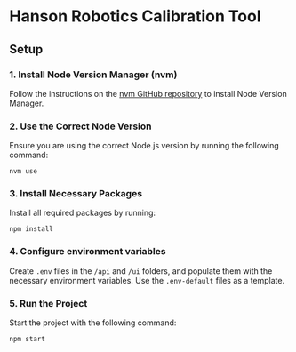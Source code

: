 # Hanson Robotics Calibration Tool

## Setup

### 1. Install Node Version Manager (nvm)

Follow the instructions on the [nvm GitHub repository](https://github.com/nvm-sh/nvm) to install Node Version Manager.

### 2. Use the Correct Node Version

Ensure you are using the correct Node.js version by running the following command:

```
nvm use
```

### 3. Install Necessary Packages

Install all required packages by running:

```
npm install
```

### 4. Configure environment variables

Create `.env` files in the `/api` and `/ui` folders, and populate them with the necessary environment variables. Use the `.env-default` files as a template.

### 5. Run the Project

Start the project with the following command:

```
npm start
```
